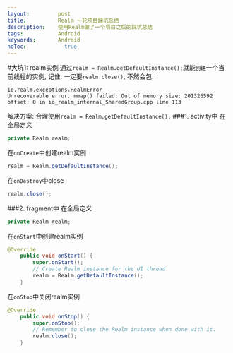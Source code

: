 ```yaml
---
layout:         post
title:          Realm 一轮项目踩坑总结
description:    使用Realm做了一个项目之后的踩坑总结
tags:           Android
keywords:       Android
noToc: 			  true
---
```



#大坑1: realm实例
通过`realm = Realm.getDefaultInstance();`就能`创建`一个当前线程的实例, 
记住: 一定要`realm.close()`, 不然会包: 

```
io.realm.exceptions.RealmError
Unrecoverable error. mmap() failed: Out of memory size: 201326592 offset: 0 in io_realm_internal_SharedGroup.cpp line 113
```

解决方案:
合理使用`realm = Realm.getDefaultInstance();`
###1. activity中
	在全局定义
	
```java
private Realm realm;
```
在`onCreate`中创建realm实例

```java
realm = Realm.getDefaultInstance();
```

在`onDestroy`中close

```java
realm.close();
```
	
	

###2. fragment中
在全局定义

```java
private Realm realm;
```
在`onStart`中创建realm实例

```java
@Override
    public void onStart() {
        super.onStart();
        // Create Realm instance for the UI thread
        realm = Realm.getDefaultInstance();
    }
```
在`onStop`中关闭realm实例

```java
@Override
    public void onStop() {
        super.onStop();
        // Remember to close the Realm instance when done with it.
        realm.close();
    }
```



